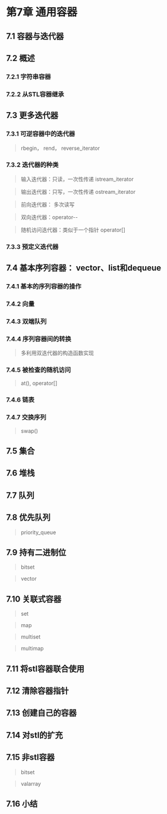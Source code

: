 # 第7章 通用容器

## 7.1 容器与迭代器

## 7.2 概述

### 7.2.1 字符串容器

### 7.2.2 从STL容器继承

## 7.3 更多迭代器

### 7.3.1 可逆容器中的迭代器

>rbegin， rend， reverse_iterator

### 7.3.2 迭代器的种类

>输入迭代器：只读，一次性传递 istream_iterator

>输出迭代器：只写，一次性传递 ostream_iterator

>前向迭代器： 多次读写 

>双向迭代器：operator--

>随机访问迭代器：类似于一个指针 operator[]

### 7.3.3 预定义迭代器

## 7.4 基本序列容器： vector、list和dequeue

### 7.4.1 基本的序列容器的操作

### 7.4.2 向量

### 7.4.3 双端队列

### 7.4.4 序列容器间的转换

>多利用双迭代器的构造函数实现

### 7.4.5 被检查的随机访问

>at(), operator[]

### 7.4.6 链表

### 7.4.7 交换序列

>swap()

## 7.5 集合

## 7.6 堆栈

## 7.7 队列

## 7.8 优先队列

> priority_queue

## 7.9 持有二进制位

>bitset

>vector<bool>

## 7.10 关联式容器

>set

>map

>multiset

>multimap

## 7.11 将stl容器联合使用

## 7.12 清除容器指针

## 7.13 创建自己的容器

## 7.14 对stl的扩充

## 7.15 非stl容器

>bitset

>valarray

## 7.16 小结